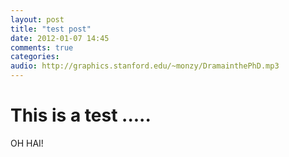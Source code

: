 ```yaml
---
layout: post
title: "test post"
date: 2012-01-07 14:45
comments: true
categories: 
audio: http://graphics.stanford.edu/~monzy/DramainthePhD.mp3
---
```



# This is a test .....


OH HAI!
